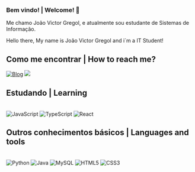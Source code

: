 ### Bem vindo! |  Welcome! 🤙

Me chamo João Victor Gregol, e atualmente sou estudante de Sistemas de Informação.

Hello there, My name is João Victor Gregol and i´m a IT Student!

## Como me encontrar | How to reach me?
[![Blog](https://img.shields.io/badge/LinkedIn-0077B5?style=for-the-badge&logo=linkedin&logoColor=white)](https://www.linkedin.com/in/joaovictorgregol/)
 <a href = "mailto:joaovictorggregol@gmail.com"><img src="https://img.shields.io/badge/-Gmail-%23333?style=for-the-badge&logo=gmail&logoColor=white" target="_blank"></a>


## Estudando | Learning

<div style="display: inline_block"><br/>
  <img align="center" alt="JavaScript" src="https://img.shields.io/badge/JavaScript-F7DF1E?style=for-the-badge&logo=javascript&logoColor=black" />
  <img align="center" alt="TypeScript" src="https://img.shields.io/badge/TypeScript-007ACC?style=for-the-badge&logo=typescript&logoColor=white" />
  <img align="center" alt="React" src="https://img.shields.io/badge/React-20232A?style=for-the-badge&logo=react&logoColor=61DAFB" />

</div>

## Outros conhecimentos básicos | Languages and tools

<div style="display: inline_block"><br/>
  <img align="center" alt="Python" src="https://img.shields.io/badge/Python-3776AB?style=for-the-badge&logo=python&logoColor=white" />
  <img align="center" alt="Java" src="https://img.shields.io/badge/Java-ED8B00?style=for-the-badge&logo=openjdk&logoColor=white" />
  <img align="center" alt="MySQL" src="https://img.shields.io/badge/MySQL-00000F?style=for-the-badge&logo=mysql&logoColor=white" />
  <img align="center" alt="HTML5" src="https://img.shields.io/badge/HTML5-E34F26?style=for-the-badge&logo=html5&logoColor=white" />
  <img align="center" alt="CSS3" src="https://img.shields.io/badge/CSS3-1572B6?style=for-the-badge&logo=css3&logoColor=white" />
</div>
